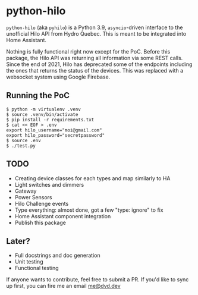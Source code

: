 # python-hilo

`python-hilo` (aka `pyhilo`) is a Python 3.9, `asyncio`-driven interface to the unofficial
Hilo API from Hydro Quebec. This is meant to be integrated into Home Assistant.

Nothing is fully functional right now except for the PoC. Before this package, the Hilo API
was returning all information via some REST calls. Since the end of 2021, Hilo has deprecated
some of the endpoints including the ones that returns the status of the devices. This was
replaced with a websocket system using Google Firebase.

## Running the PoC

```
$ python -m virtualenv .venv
$ source .venv/bin/activate
$ pip install -r requirements.txt
$ cat << EOF > .env
export hilo_username="moi@gmail.com"
export hilo_password="secretpassword"
$ source .env
$ ./test.py
```

## TODO
- Creating device classes for each types and map similarly to HA
 - Light switches and dimmers
 - Gateway
 - Power Sensors
 - Hilo Challenge events
- Type everything: almost done, got a few "type: ignore" to fix
- Home Assistant component integration
- Publish this package

## Later?
- Full docstrings and doc generation
- Unit testing
- Functional testing

If anyone wants to contribute, feel free to submit a PR. If you'd like to sync up first, you can
fire me an email me@dvd.dev
